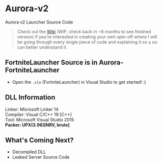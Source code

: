 # Aurora-v2
Aurora v2 Launcher Source Code

> Check out the [Wiki][0] (WIP, check back in ~6 months to see finished version) if you're interested in creating your own spin-off where I will be going through every single piece of code and explaining it so y ou can better understand it.

## FortniteLauncher Source is in Aurora-FortniteLauncher
- Open the `.sln` (FortniteLauncher) in Visual Studio to get started! :)

## DLL Information

Linker: Microsoft Linker 14 <br>
Compiler: Visual C/C++ 19 [C++] <br>
Tool: Microsoft Visual Studio 2015 <br>
**Packer: UPX(3.96)[NRV, brute]** <br>

## What's Coming Next?

- Decompiled DLL
- Leaked Server Source Code

[0]: https://github.com/alexdev404/aurora-v2/wiki
